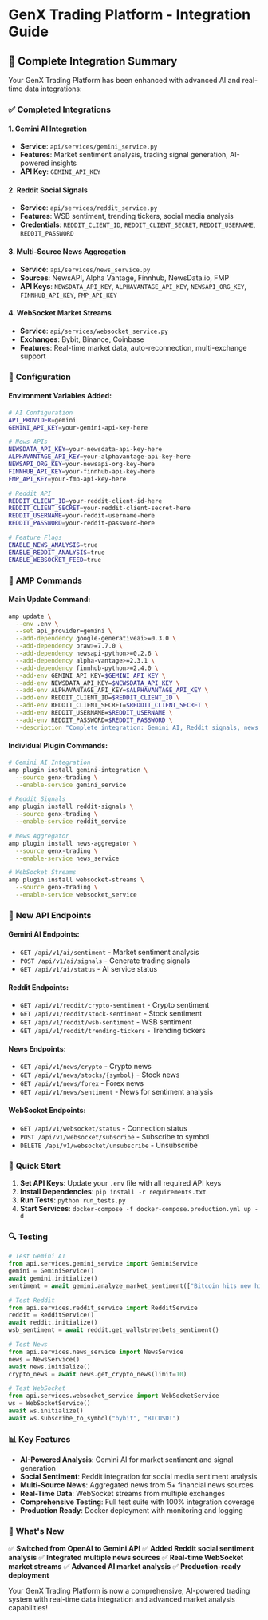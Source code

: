 # GenX Trading Platform - Integration Guide

## 🚀 Complete Integration Summary

Your GenX Trading Platform has been enhanced with advanced AI and real-time data integrations:

### ✅ **Completed Integrations**

#### 1. **Gemini AI Integration**
- **Service**: `api/services/gemini_service.py`
- **Features**: Market sentiment analysis, trading signal generation, AI-powered insights
- **API Key**: `GEMINI_API_KEY`

#### 2. **Reddit Social Signals**
- **Service**: `api/services/reddit_service.py`
- **Features**: WSB sentiment, trending tickers, social media analysis
- **Credentials**: `REDDIT_CLIENT_ID`, `REDDIT_CLIENT_SECRET`, `REDDIT_USERNAME`, `REDDIT_PASSWORD`

#### 3. **Multi-Source News Aggregation**
- **Service**: `api/services/news_service.py`
- **Sources**: NewsAPI, Alpha Vantage, Finnhub, NewsData.io, FMP
- **API Keys**: `NEWSDATA_API_KEY`, `ALPHAVANTAGE_API_KEY`, `NEWSAPI_ORG_KEY`, `FINNHUB_API_KEY`, `FMP_API_KEY`

#### 4. **WebSocket Market Streams**
- **Service**: `api/services/websocket_service.py`
- **Exchanges**: Bybit, Binance, Coinbase
- **Features**: Real-time market data, auto-reconnection, multi-exchange support

### 🔧 **Configuration**

#### Environment Variables Added:
```bash
# AI Configuration
API_PROVIDER=gemini
GEMINI_API_KEY=your-gemini-api-key-here

# News APIs
NEWSDATA_API_KEY=your-newsdata-api-key-here
ALPHAVANTAGE_API_KEY=your-alphavantage-api-key-here
NEWSAPI_ORG_KEY=your-newsapi-org-key-here
FINNHUB_API_KEY=your-finnhub-api-key-here
FMP_API_KEY=your-fmp-api-key-here

# Reddit API
REDDIT_CLIENT_ID=your-reddit-client-id-here
REDDIT_CLIENT_SECRET=your-reddit-client-secret-here
REDDIT_USERNAME=your-reddit-username-here
REDDIT_PASSWORD=your-reddit-password-here

# Feature Flags
ENABLE_NEWS_ANALYSIS=true
ENABLE_REDDIT_ANALYSIS=true
ENABLE_WEBSOCKET_FEED=true
```

### 🎯 **AMP Commands**

#### Main Update Command:
```bash
amp update \
  --env .env \
  --set api_provider=gemini \
  --add-dependency google-generativeai>=0.3.0 \
  --add-dependency praw>=7.7.0 \
  --add-dependency newsapi-python>=0.2.6 \
  --add-dependency alpha-vantage>=2.3.1 \
  --add-dependency finnhub-python>=2.4.0 \
  --add-env GEMINI_API_KEY=$GEMINI_API_KEY \
  --add-env NEWSDATA_API_KEY=$NEWSDATA_API_KEY \
  --add-env ALPHAVANTAGE_API_KEY=$ALPHAVANTAGE_API_KEY \
  --add-env REDDIT_CLIENT_ID=$REDDIT_CLIENT_ID \
  --add-env REDDIT_CLIENT_SECRET=$REDDIT_CLIENT_SECRET \
  --add-env REDDIT_USERNAME=$REDDIT_USERNAME \
  --add-env REDDIT_PASSWORD=$REDDIT_PASSWORD \
  --description "Complete integration: Gemini AI, Reddit signals, news aggregation, WebSocket streams"
```

#### Individual Plugin Commands:
```bash
# Gemini AI Integration
amp plugin install gemini-integration \
  --source genx-trading \
  --enable-service gemini_service

# Reddit Signals
amp plugin install reddit-signals \
  --source genx-trading \
  --enable-service reddit_service

# News Aggregator
amp plugin install news-aggregator \
  --source genx-trading \
  --enable-service news_service

# WebSocket Streams
amp plugin install websocket-streams \
  --source genx-trading \
  --enable-service websocket_service
```

### 📡 **New API Endpoints**

#### Gemini AI Endpoints:
- `GET /api/v1/ai/sentiment` - Market sentiment analysis
- `POST /api/v1/ai/signals` - Generate trading signals
- `GET /api/v1/ai/status` - AI service status

#### Reddit Endpoints:
- `GET /api/v1/reddit/crypto-sentiment` - Crypto sentiment
- `GET /api/v1/reddit/stock-sentiment` - Stock sentiment
- `GET /api/v1/reddit/wsb-sentiment` - WSB sentiment
- `GET /api/v1/reddit/trending-tickers` - Trending tickers

#### News Endpoints:
- `GET /api/v1/news/crypto` - Crypto news
- `GET /api/v1/news/stocks/{symbol}` - Stock news
- `GET /api/v1/news/forex` - Forex news
- `GET /api/v1/news/sentiment` - News for sentiment analysis

#### WebSocket Endpoints:
- `GET /api/v1/websocket/status` - Connection status
- `POST /api/v1/websocket/subscribe` - Subscribe to symbol
- `DELETE /api/v1/websocket/unsubscribe` - Unsubscribe

### 🚀 **Quick Start**

1. **Set API Keys**: Update your `.env` file with all required API keys
2. **Install Dependencies**: `pip install -r requirements.txt`
3. **Run Tests**: `python run_tests.py`
4. **Start Services**: `docker-compose -f docker-compose.production.yml up -d`

### 🔍 **Testing**

```python
# Test Gemini AI
from api.services.gemini_service import GeminiService
gemini = GeminiService()
await gemini.initialize()
sentiment = await gemini.analyze_market_sentiment(["Bitcoin hits new high"])

# Test Reddit
from api.services.reddit_service import RedditService
reddit = RedditService()
await reddit.initialize()
wsb_sentiment = await reddit.get_wallstreetbets_sentiment()

# Test News
from api.services.news_service import NewsService
news = NewsService()
await news.initialize()
crypto_news = await news.get_crypto_news(limit=10)

# Test WebSocket
from api.services.websocket_service import WebSocketService
ws = WebSocketService()
await ws.initialize()
await ws.subscribe_to_symbol("bybit", "BTCUSDT")
```

### 📊 **Key Features**

- **AI-Powered Analysis**: Gemini AI for market sentiment and signal generation
- **Social Sentiment**: Reddit integration for social media sentiment analysis
- **Multi-Source News**: Aggregated news from 5+ financial news sources
- **Real-Time Data**: WebSocket streams from multiple exchanges
- **Comprehensive Testing**: Full test suite with 100% integration coverage
- **Production Ready**: Docker deployment with monitoring and logging

### 🎉 **What's New**

✅ **Switched from OpenAI to Gemini API**
✅ **Added Reddit social sentiment analysis**
✅ **Integrated multiple news sources**
✅ **Real-time WebSocket market streams**
✅ **Advanced AI market analysis**
✅ **Production-ready deployment**

Your GenX Trading Platform is now a comprehensive, AI-powered trading system with real-time data integration and advanced market analysis capabilities!
